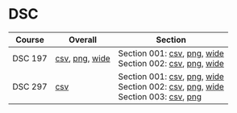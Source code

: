# DSC

| Course | Overall | Section |
| ------ | ------- | ------- |
| DSC 197 | [csv](https://github.com/UCSD-Historical-Enrollment-Data/2025Summer3/blob/main/overall/DSC%20197.csv), [png](https://raw.githubusercontent.com/UCSD-Historical-Enrollment-Data/2025Summer3/main/plot_overall/DSC%20197.png), [wide](https://raw.githubusercontent.com/UCSD-Historical-Enrollment-Data/2025Summer3/main/plot_overall_wide/DSC%20197.png) | Section 001: [csv](https://github.com/UCSD-Historical-Enrollment-Data/2025Summer3/blob/main/section/DSC%20197_001.csv), [png](https://raw.githubusercontent.com/UCSD-Historical-Enrollment-Data/2025Summer3/main/plot_section/DSC%20197_001.png), [wide](https://raw.githubusercontent.com/UCSD-Historical-Enrollment-Data/2025Summer3/main/plot_section_wide/DSC%20197_001.png)<br>Section 002: [csv](https://github.com/UCSD-Historical-Enrollment-Data/2025Summer3/blob/main/section/DSC%20197_002.csv), [png](https://raw.githubusercontent.com/UCSD-Historical-Enrollment-Data/2025Summer3/main/plot_section/DSC%20197_002.png), [wide](https://raw.githubusercontent.com/UCSD-Historical-Enrollment-Data/2025Summer3/main/plot_section_wide/DSC%20197_002.png) |
| DSC 297 | [csv](https://github.com/UCSD-Historical-Enrollment-Data/2025Summer3/blob/main/overall/DSC%20297.csv) | Section 001: [csv](https://github.com/UCSD-Historical-Enrollment-Data/2025Summer3/blob/main/section/DSC%20297_001.csv), [png](https://raw.githubusercontent.com/UCSD-Historical-Enrollment-Data/2025Summer3/main/plot_section/DSC%20297_001.png), [wide](https://raw.githubusercontent.com/UCSD-Historical-Enrollment-Data/2025Summer3/main/plot_section_wide/DSC%20297_001.png)<br>Section 002: [csv](https://github.com/UCSD-Historical-Enrollment-Data/2025Summer3/blob/main/section/DSC%20297_002.csv), [png](https://raw.githubusercontent.com/UCSD-Historical-Enrollment-Data/2025Summer3/main/plot_section/DSC%20297_002.png), [wide](https://raw.githubusercontent.com/UCSD-Historical-Enrollment-Data/2025Summer3/main/plot_section_wide/DSC%20297_002.png)<br>Section 003: [csv](https://github.com/UCSD-Historical-Enrollment-Data/2025Summer3/blob/main/section/DSC%20297_003.csv), [png](https://raw.githubusercontent.com/UCSD-Historical-Enrollment-Data/2025Summer3/main/plot_section/DSC%20297_003.png) |
